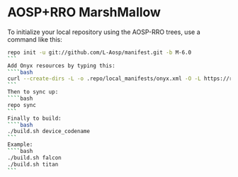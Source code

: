 AOSP+RRO MarshMallow
===========

To initialize your local repository using the AOSP-RRO trees, use a command like this:
````bash
repo init -u git://github.com/L-Aosp/manifest.git -b M-6.0
```
Add Onyx resources by typing this:
````bash
curl --create-dirs -L -o .repo/local_manifests/onyx.xml -O -L https://raw.githubusercontent.com/L-Aosp/M-6.0/onyx.xml
```
Then to sync up:
````bash
repo sync
```
Finally to build:
````bash
./build.sh device_codename
```
Example:
````bash
./build.sh falcon
./build.sh titan
```
